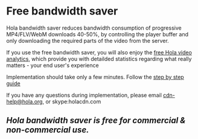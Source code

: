 # Free bandwidth saver

Hola bandwidth saver reduces bandwidth consumption of progressive MP4/FLV/WebM downloads 40-50%, by controlling the player buffer and only downloading the required parts of the video from the server.

If you use the free bandwidth saver, you will also enjoy the [free Hola video analytics][1], which provide you with detailded statistics regarding what really matters - your end user's experience

Implementation should take only a few minutes. Follow the [step by step guide][2]

If you have any questions during implementation, please email cdn-help@hola.org, or skype:holacdn.com

## **_Hola bandwidth saver is free for commercial & non-commercial use._**

[1]: /stats_install.md
[2]: /install.md
